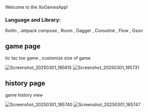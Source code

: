 Welcome to the XoGamesApp!
<h3 align="left">Language and Library:</h3>
Kotlin , Jetpack compose , Room , Dagger , Coroutine , Flow , Gson

## game page
tic tac toe game , customize size of game

![Screenshot_20250301_185615](https://github.com/user-attachments/assets/56f8ae45-d378-421e-9b80-0b22d71e8ac4)
![Screenshot_20250301_185731](https://github.com/user-attachments/assets/8336eaeb-74c0-404b-ba1d-f540bcb46248)

## history page
game history view

![Screenshot_20250301_185740](https://github.com/user-attachments/assets/d872485c-7050-477b-b883-1ae69eb31a4e)
![Screenshot_20250301_185747](https://github.com/user-attachments/assets/8f70a779-25a7-496e-a1b8-251644c965b2)
